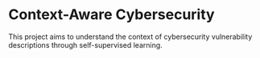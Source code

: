 # Context-Aware Cybersecurity
This project aims to understand the context of cybersecurity vulnerability descriptions through self-supervised learning. 

